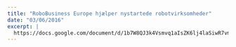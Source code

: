 ```yaml
---
title: "RoboBusiness Europe hjælper nystartede robotvirksomheder"
date: "03/06/2016"
excerpt: |
  https://docs.google.com/document/d/1b7W8QJ3k4Vsmvq1aIsZK6lj4laSiwR7vmha4mf40kqg/edit?usp=sharing
---
```

